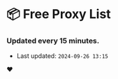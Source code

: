 # :package: Free Proxy List
### Updated every 15 minutes.

- Last updated: `2024-09-26 13:15`

:heart:
